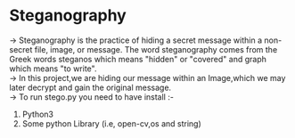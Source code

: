 # Steganography
-> Steganography is the practice of hiding a secret message within a non-secret file, image, or message. The word steganography comes from the Greek words steganos which means "hidden" or "covered" and graph which means "to write". <br />
-> In this project,we are hiding our message within an Image,which we may later decrypt and gain the original message. <br />
-> To run stego.py you need to have install :- <br />
1. Python3 <br />
2. Some python Library (i.e, open-cv,os and string)
